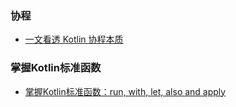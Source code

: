 ### 协程

* [一文看透 Kotlin 协程本质](https://juejin.cn/post/6987724340775108622)

### 掌握Kotlin标准函数

* [掌握Kotlin标准函数：run, with, let, also and apply](https://juejin.cn/post/6844903554625323015)